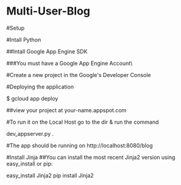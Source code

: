 # Multi-User-Blog

#Setup

#Intall Python

##Intall Google App Engine SDK

###You must have a Google App Engine Account\

#Create a new project in the Google's Developer Console 

#Deploying the application 

$ gcloud app deploy

##view your project at your-name.appspot.com

#To run it on the Local Host go to the dir & run the command 

dev_appserver.py .

#The app should be running on http://localhost:8080/blog

#Install Jinja 
##You can install the most recent Jinja2 version using easy_install or pip:

easy_install Jinja2
pip install Jinja2

